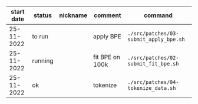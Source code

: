 |start date|status|nickname|comment|command|
|-|-|-|-|-|
|25-11-2022|to run||apply BPE|`./src/patches/03-submit_apply_bpe.sh`|
|25-11-2022|running||fit BPE on 100k|`./src/patches/02-submit_fit_bpe.sh`|
|25-11-2022|ok||tokenize|`./src/patches/04-tokenize_data.sh`|